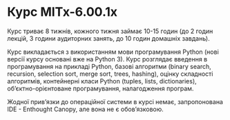 # Курс MITx-6.00.1x

Курс триває 8 тижнів, кожного тижня займає 10-15 годин (до 2 годин лекцій, 3 години аудиторних занять, до 10 годин домашніх завдань).

Курс викладається з використанням мови програмування Python (нові версії курсу основані вже на Python 3). Курс розглядає введення в програмування на прикладі Python, базові алгоритми (binary search, recursion, selection sort, merge sort, trees, hashing), оцінку складності алгоритмів, контейнерні класи Python (tuples, lists, dictionaries), об’єктно-орієнтоване програмування, налагодження програм.

Жодної прив’язки до операційної системи в курсі немає, запропонована IDE - Enthought Canopy, але вона не є обов’язковою.
